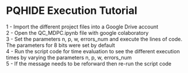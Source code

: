 # PQHIDE Execution Tutorial

1 - Import the different project files into a Google Drive account</br>
2 - Open the QC_MDPC.ipynb file with google colaboratory</br>
3 - Set the parameters n, p, w, errors_num and execute the lines of code. The parameters for 8 bits were set by default</br>
4 - Run the script code for time evaluation to see the different execution times by varying the parameters n, p, w, errors_num</br>
5 - If the message needs to be reforward then re-run the script code</br>
